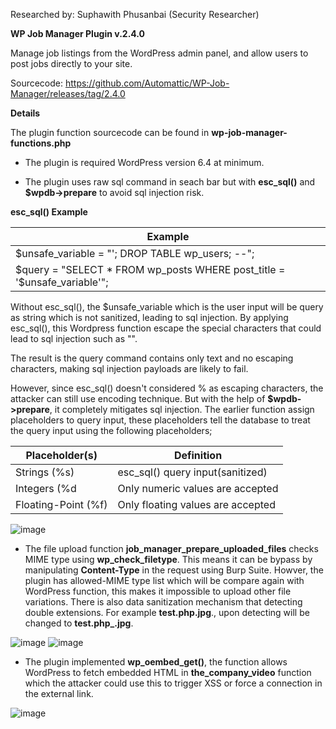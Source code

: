 Researched by: Suphawith Phusanbai (Security Researcher)

**WP Job Manager Plugin v.2.4.0**

Manage job listings from the WordPress admin panel, and allow users to post jobs directly to your site.

Sourcecode: https://github.com/Automattic/WP-Job-Manager/releases/tag/2.4.0

**Details**

The plugin function sourcecode can be found in **wp-job-manager-functions.php**

- The plugin is required WordPress version 6.4 at minimum. 

- The plugin uses raw sql command in seach bar but with **esc_sql()** and **$wpdb->prepare** to avoid sql injection risk.

**esc_sql() Example**

| Example   |
| -------------  |
| $unsafe_variable = "'; DROP TABLE wp_users; --";|
| $query = "SELECT * FROM wp_posts WHERE post_title = '$unsafe_variable'";|

Without esc_sql(), the $unsafe_variable which is the user input will be query as string which is not sanitized, leading to sql injection.
By applying esc_sql(), this Wordpress function escape the special characters that could lead to sql injection such as "". 

The result is the query command contains only text and no escaping characters, making sql injection payloads are likely to fail.

However, since esc_sql() doesn't considered % as escaping characters, the attacker can still use encoding technique. But with the help of **$wpdb->prepare**, it completely mitigates sql injection. The earlier function assign placeholders to query input, these placeholders tell the database to treat the query input using the following placeholders;


| Placeholder(s)   | Definition |
| -------------  | -------------  |
| Strings (%s)| esc_sql() query input(sanitized) |
| Integers (%d  | Only numeric values are accepted|
| Floating-Point (%f)  | Only floating values are accepted |

![image](https://github.com/user-attachments/assets/a4c38111-a61e-4895-bed3-80bfb229efc8)

- The file upload function **job_manager_prepare_uploaded_files** checks MIME type using **wp_check_filetype**. This means it can be bypass by manipulating **Content-Type** in the request using Burp Suite. Howver, the plugin has allowed-MIME type list which will be compare again with WordPress function, this makes it impossible to upload other file variations. There is also data sanitization mechanism that detecting double extensions. For example **test.php.jpg**., upon detecting will be changed to **test.php_.jpg**. 

![image](https://github.com/user-attachments/assets/2191fd63-ad57-4522-98f1-c03d085e9ed4)
![image](https://github.com/user-attachments/assets/e5fa866c-6674-4e0a-b8f8-3e54580a795d)

- The plugin implemented **wp_oembed_get()**, the function allows WordPress to fetch embedded HTML in **the_company_video** function which the attacker could use this to trigger XSS or force a connection in the external link.

![image](https://github.com/user-attachments/assets/f70d3a0f-4f76-4a47-a83f-4f5cab4d3ebe)

  
 
